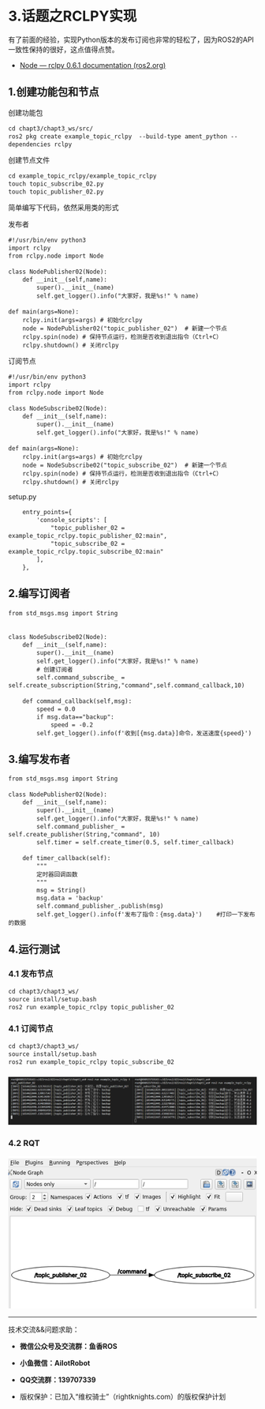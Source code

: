 # 3.话题之RCLPY实现

有了前面的经验，实现Python版本的发布订阅也非常的轻松了，因为ROS2的API一致性保持的很好，这点值得点赞。

- [Node — rclpy 0.6.1 documentation (ros2.org)](https://docs.ros2.org/latest/api/rclpy/api/node.html)

## 1.创建功能包和节点

创建功能包

```
cd chapt3/chapt3_ws/src/
ros2 pkg create example_topic_rclpy  --build-type ament_python --dependencies rclpy
```

创建节点文件

```
cd example_topic_rclpy/example_topic_rclpy
touch topic_subscribe_02.py
touch topic_publisher_02.py
```

简单编写下代码，依然采用类的形式

发布者

```
#!/usr/bin/env python3
import rclpy
from rclpy.node import Node

class NodePublisher02(Node):
    def __init__(self,name):
        super().__init__(name)
        self.get_logger().info("大家好，我是%s!" % name)

def main(args=None):
    rclpy.init(args=args) # 初始化rclpy
    node = NodePublisher02("topic_publisher_02")  # 新建一个节点
    rclpy.spin(node) # 保持节点运行，检测是否收到退出指令（Ctrl+C）
    rclpy.shutdown() # 关闭rclpy
```

订阅节点

```
#!/usr/bin/env python3
import rclpy
from rclpy.node import Node

class NodeSubscribe02(Node):
    def __init__(self,name):
        super().__init__(name)
        self.get_logger().info("大家好，我是%s!" % name)

def main(args=None):
    rclpy.init(args=args) # 初始化rclpy
    node = NodeSubscribe02("topic_subscribe_02")  # 新建一个节点
    rclpy.spin(node) # 保持节点运行，检测是否收到退出指令（Ctrl+C）
    rclpy.shutdown() # 关闭rclpy
```

setup.py

```
    entry_points={
        'console_scripts': [
            "topic_publisher_02 = example_topic_rclpy.topic_publisher_02:main",
            "topic_subscribe_02 = example_topic_rclpy.topic_subscribe_02:main"
        ],
    },
```

## 2.编写订阅者

```
from std_msgs.msg import String


class NodeSubscribe02(Node):
    def __init__(self,name):
        super().__init__(name)
        self.get_logger().info("大家好，我是%s!" % name)
        # 创建订阅者
        self.command_subscribe_ = self.create_subscription(String,"command",self.command_callback,10)

    def command_callback(self,msg):
        speed = 0.0
        if msg.data=="backup":
            speed = -0.2
        self.get_logger().info(f'收到[{msg.data}]命令，发送速度{speed}')
```

## 3.编写发布者

```
from std_msgs.msg import String

class NodePublisher02(Node):
    def __init__(self,name):
        super().__init__(name)
        self.get_logger().info("大家好，我是%s!" % name)
        self.command_publisher_ = self.create_publisher(String,"command", 10) 
        self.timer = self.create_timer(0.5, self.timer_callback)
    
    def timer_callback(self):
        """
        定时器回调函数
        """
        msg = String()
        msg.data = 'backup'
        self.command_publisher_.publish(msg) 
        self.get_logger().info(f'发布了指令：{msg.data}')    #打印一下发布的数据
```

## 4.运行测试

### 4.1 发布节点

```
cd chapt3/chapt3_ws/
source install/setup.bash
ros2 run example_topic_rclpy topic_publisher_02
```

### 4.1 订阅节点

```
cd chapt3/chapt3_ws/
source install/setup.bash
ros2 run example_topic_rclpy topic_subscribe_02
```

### ![image-20220605174740555](3.话题之RCLPY实现/imgs/image-20220605174740555.png)

### 4.2 RQT

![image-20220605175201183](3.话题之RCLPY实现/imgs/image-20220605175201183.png)



--------------

技术交流&&问题求助：

- **微信公众号及交流群：鱼香ROS**
- **小鱼微信：AiIotRobot**
- **QQ交流群：139707339**

- 版权保护：已加入“维权骑士”（rightknights.com）的版权保护计划